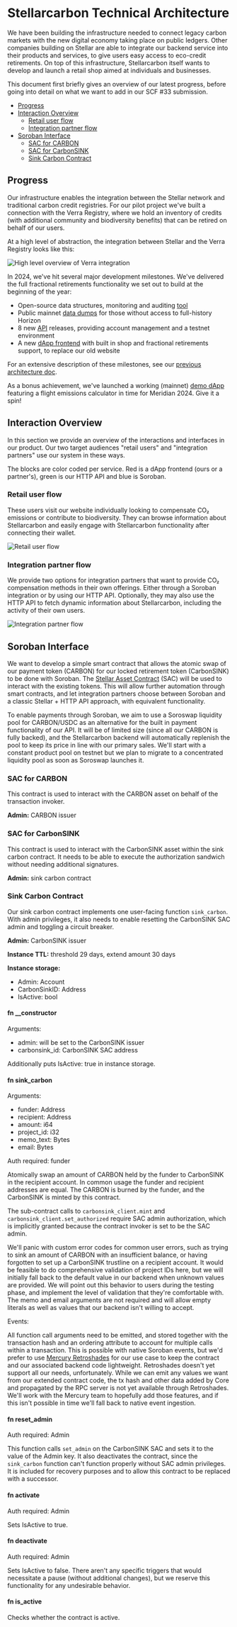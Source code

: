 # Stellarcarbon Technical Architecture

We have been building the infrastructure needed to connect legacy carbon markets with the new digital economy taking place on public ledgers. Other companies building on Stellar are able to integrate our backend service into their products and services, to give users easy access to eco-credit retirements. On top of this infrastructure, Stellarcarbon itself wants to develop and launch a retail shop aimed at individuals and businesses.

This document first briefly gives an overview of our latest progress, before going into detail on what we want to add in our SCF #33 submission.

<!-- TOC start (generated with https://github.com/derlin/bitdowntoc) -->

- [Progress](#progress)
- [Interaction Overview](#interaction-overview)
  - [Retail user flow](#retail-user-flow)
  - [Integration partner flow](#integration-partner-flow)
- [Soroban Interface](#soroban-interface)
  - [SAC for CARBON](#sac-for-carbon)
  - [SAC for CarbonSINK](#sac-for-carbonsink)
  - [Sink Carbon Contract](#sink-carbon-contract)

<!-- TOC end -->

## Progress

Our infrastructure enables the integration between the Stellar network and traditional carbon credit registries. For our pilot project we've built a connection with the Verra Registry, where we hold an inventory of credits (with additional community and biodiversity benefits) that can be retired on behalf of our users.

At a high level of abstraction, the integration between Stellar and the Verra Registry looks like this:

![High level overview of Verra integration](img/stellar-verra-integration.png)

In 2024, we've hit several major development milestones. We've delivered the full fractional retirements functionality we set out to build at the beginning of the year:

- Open-source data structures, monitoring and auditing [tool](https://github.com/stellarcarbon/sc-audit)
- Public mainnet [data dumps](https://github.com/stellarcarbon/sc-data/tree/main/sc-audit) for those without access to full-history Horizon
- 8 new [API](https://api.stellarcarbon.io/docs) releases, providing account management and a testnet environment
- A new [dApp frontend](https://github.com/stellarcarbon/sc-website/tree/develop) with built in shop and fractional retirements support, to replace our old website

For an extensive description of these milestones, see our [previous architecture doc](/docs/architecture-fractional.md).

As a bonus achievement, we've launched a working (mainnet) [demo dApp](https://new.stellarcarbon.io/) featuring a flight emissions calculator in time for Meridian 2024. Give it a spin!

## Interaction Overview

In this section we provide an overview of the interactions and interfaces in our product. Our two target audiences "retail users" and "integration partners" use our system in these ways.

The blocks are color coded per service. Red is a dApp frontend (ours or a partner's), green is our HTTP API and blue is Soroban.

### Retail user flow

These users visit our website individually looking to compensate CO₂ emissions or contribute to biodiversity. They can browse information about Stellarcarbon and easily engage with Stellarcarbon functionality after connecting their wallet.

![Retail user flow](img/retail-user-flow.png)

### Integration partner flow

We provide two options for integration partners that want to provide CO₂ compensation methods in their own offerings. Either through a Soroban integration or by using our HTTP API. Optionally, they may also use the HTTP API to fetch dynamic information about Stellarcarbon, including the activity of their own users.

![Integration partner flow](img/integration-partner-flow.png)

## Soroban Interface

We want to develop a simple smart contract that allows the atomic swap of our payment token (CARBON) for our locked retirement token (CarbonSINK) to be done with Soroban. The [Stellar Asset Contract](https://developers.stellar.org/docs/tokens/stellar-asset-contract) (SAC) will be used to interact with the existing tokens. This will allow further automation through smart contracts, and let integration partners choose between Soroban and a classic Stellar + HTTP API approach, with equivalent functionality.

To enable payments through Soroban, we aim to use a Soroswap liquidity pool for CARBON/USDC as an alternative for the built in payment functionality of our API. It will be of limited size (since all our CARBON is fully backed), and the Stellarcarbon backend will automatically replenish the pool to keep its price in line with our primary sales. We'll start with a constant product pool on testnet but we plan to migrate to a concentrated liquidity pool as soon as Soroswap launches it.

### SAC for CARBON

This contract is used to interact with the CARBON asset on behalf of the transaction invoker.

**Admin:** CARBON issuer

### SAC for CarbonSINK

This contract is used to interact with the CarbonSINK asset within the sink carbon contract. It needs to be able to execute the authorization sandwich without needing additional signatures.

**Admin:** sink carbon contract

### Sink Carbon Contract

Our sink carbon contract implements one user-facing function `sink_carbon`. With admin privileges, it also needs to enable resetting the CarbonSINK SAC admin and toggling a circuit breaker.

**Admin:** CarbonSINK issuer

**Instance TTL:** threshold 29 days, extend amount 30 days

**Instance storage:**

- Admin: Account
- CarbonSinkID: Address
- IsActive: bool

#### fn \_\_constructor

Arguments:

- admin: will be set to the CarbonSINK issuer
- carbonsink_id: CarbonSINK SAC address

Additionally puts IsActive: true in instance storage.

#### fn sink_carbon

Arguments:

- funder: Address
- recipient: Address
- amount: i64
- project_id: i32
- memo_text: Bytes
- email: Bytes

Auth required: funder

Atomically swap an amount of CARBON held by the funder to CarbonSINK in the recipient account. In common usage the funder and recipient addresses are equal. The CARBON is burned by the funder, and the CarbonSINK is minted by this contract.

The sub-contract calls to `carbonsink_client.mint` and `carbonsink_client.set_authorized` require SAC admin authorization, which is implicitly granted because the contract invoker is set to be the SAC admin.

We'll panic with custom error codes for common user errors, such as trying to sink an amount of CARBON with an insufficient balance, or having forgotten to set up a CarbonSINK trustline on a recipient account. It would be feasible to do comprehensive validation of project IDs here, but we will initially fall back to the default value in our backend when unknown values are provided. We will point out this behavior to users during the testing phase, and implement the level of validation that they're comfortable with. The memo and email arguments are not required and will allow empty literals as well as values that our backend isn't willing to accept.

Events:

All function call arguments need to be emitted, and stored together with the transaction hash and an ordering attribute to account for multiple calls within a transaction. This is possible with native Soroban events, but we'd prefer to use [Mercury Retroshades](https://www.mercurydata.app/products/retroshades) for our use case to keep the contract and our associated backend code lightweight. Retroshades doesn't yet support all our needs, unfortunately. While we can emit any values we want from our extended contract code, the tx hash and other data added by Core and propagated by the RPC server is not yet available through Retroshades. We'll work with the Mercury team to hopefully add those features, and if this isn't possible in time we'll fall back to native event ingestion.

#### fn reset_admin

Auth required: Admin

This function calls `set_admin` on the CarbonSINK SAC and sets it to the value of the Admin key. It also deactivates the contract, since the `sink_carbon` function can't function properly without SAC admin privileges. It is included for recovery purposes and to allow this contract to be replaced with a successor.

#### fn activate

Auth required: Admin

Sets IsActive to true.

#### fn deactivate

Auth required: Admin

Sets IsActive to false. There aren't any specific triggers that would necessitate a pause (without additional changes), but we reserve this functionality for any undesirable behavior.

#### fn is_active

Checks whether the contract is active.
